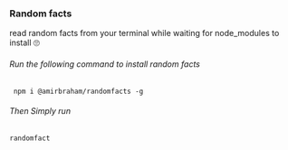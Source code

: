 <h3>Random facts</h3>
<p>read random facts from your terminal while waiting for node_modules to install 🙄</p>

<h6>Run the following command to install random facts</h6>
<code> npm i @amirbraham/randomfacts -g</code>

<h6>Then Simply run </h6>
<code>randomfact</code>
